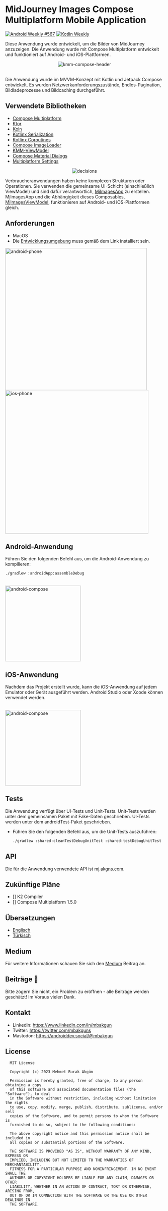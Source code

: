 # MidJourney Images Compose Multiplatform Mobile Application
[![Android Weekly #567](https://androidweekly.net/issues/issue-567/badge)](https://androidweekly.net/issues/issue-567)
<a href="https://mailchi.mp/kotlinweekly/kotlin-weekly-352"><img alt="Kotlin Weekly" src="image-assets/kotlin-weekly.svg"/></a>

Diese Anwendung wurde entwickelt, um die Bilder von MidJourney anzuzeigen. Die Anwendung wurde mit Compose Multiplatform entwickelt und funktioniert auf Android- und iOS-Plattformen.

<p align="center"><img src="image-assets/1.gif" alt="kmm-compose-header" /><br><br></p>
Die Anwendung wurde im MVVM-Konzept mit Kotlin und Jetpack Compose entwickelt. Es wurden Netzwerkanforderungszustände, Endlos-Pagination, Bildladeprozesse und Bildcaching durchgeführt.

## Verwendete Bibliotheken

- [Compose Multiplatform](https://www.jetbrains.com/lp/compose-multiplatform/)
- [Ktor](https://ktor.io/)
- [Koin](https://insert-koin.io/)
- [Kotlinx Serialization](https://kotlinlang.org/docs/serialization.html)
- [Kotlinx Coroutines](https://kotlinlang.org/docs/coroutines-overview.html)
- [Compose ImageLoader](https://github.com/qdsfdhvh/compose-imageloader)
- [KMM-ViewModel](https://github.com/rickclephas/KMM-ViewModel)
- [Compose Material Dialogs](https://github.com/vanpra/compose-material-dialogs)
- [Multiplatform Settings](https://github.com/russhwolf/multiplatform-settings)

<div style="text-align: center;"><img src="image-assets/venn.png" alt="decisions"></div>

Verbraucheranwendungen haben keine komplexen Strukturen oder Operationen. Sie verwenden die gemeinsame UI-Schicht (einschließlich ViewModel) und sind dafür verantwortlich, [MjImagesApp](https://github.com/mbakgun/midjourney-images-compose-multiplatform/blob/e640ac5893478fa0b0b3ed6e71f2b3b66765ce0d/shared/src/commonMain/kotlin/ui/MjImagesApp.kt#L38-L38) zu erstellen. MjImagesApp und die Abhängigkeit dieses Composables, [MjImagesViewModel](https://github.com/mbakgun/midjourney-images-compose-multiplatform/blob/e640ac5893478fa0b0b3ed6e71f2b3b66765ce0d/shared/src/commonMain/kotlin/ui/MjImagesViewModel.kt#L15-L15), funktionieren auf Android- und iOS-Plattformen gleich.

## Anforderungen

- MacOS
- Die [Entwicklungsumgebung](https://github.com/JetBrains/compose-multiplatform-ios-android-template#set-up-the-environment) muss gemäß dem Link installiert sein.

<img src="image-assets/androidss.png" alt="android-phone" height="450" /> <img src="image-assets/iosss.png" alt="ios-phone"  height="455" />


## Android-Anwendung

Führen Sie den folgenden Befehl aus, um die Android-Anwendung zu kompilieren:

```bash
./gradlew :androidApp:assembleDebug
```

<br><img src="image-assets/android.gif" width="240" alt="android-compose"/>

## iOS-Anwendung

Nachdem das Projekt erstellt wurde, kann die iOS-Anwendung auf jedem Emulator oder Gerät ausgeführt werden. Android Studio oder Xcode können verwendet werden.

<br><img src="image-assets/ios.gif" width="240" alt="android-compose"/>

## Tests

Die Anwendung verfügt über UI-Tests und Unit-Tests. Unit-Tests werden unter dem gemeinsamen Paket mit Fake-Daten geschrieben. UI-Tests werden unter dem androidTest-Paket geschrieben.

* Führen Sie den folgenden Befehl aus, um die Unit-Tests auszuführen:

    ```bash
    ./gradlew :shared:cleanTestDebugUnitTest :shared:testDebugUnitTest
    ```

## API

Die für die Anwendung verwendete API ist [mj.akgns.com](https://mj.akgns.com/).

## Zukünftige Pläne

- [] K2 Compiler
- [] Compose Multiplatform 1.5.0

## Übersetzungen
- [Englisch](/README.md)
- [Türkisch](/README-tr.md)

## Medium

Für weitere Informationen schauen Sie sich den [Medium](https://mbakgun.medium.com/mj-compose-multiplatform-e6f737b3cd18) Beitrag an.

## Beiträge 👏

Bitte zögern Sie nicht, ein Problem zu eröffnen - alle Beiträge werden geschätzt! Im Voraus vielen Dank.

## Kontakt

* Linkedin: https://www.linkedin.com/in/mbakgun
* Twitter: https://twitter.com/mbakguns
* Mastodon: https://androiddev.social/@mbakgun

License
-----------------

      MIT License

      Copyright (c) 2023 Mehmet Burak Akgün 
      
      Permission is hereby granted, free of charge, to any person obtaining a copy
      of this software and associated documentation files (the "Software"), to deal
      in the Software without restriction, including without limitation the rights
      to use, copy, modify, merge, publish, distribute, sublicense, and/or sell
      copies of the Software, and to permit persons to whom the Software is
      furnished to do so, subject to the following conditions:
      
      The above copyright notice and this permission notice shall be included in
      all copies or substantial portions of the Software.
      
      THE SOFTWARE IS PROVIDED "AS IS", WITHOUT WARRANTY OF ANY KIND, EXPRESS OR
      IMPLIED, INCLUDING BUT NOT LIMITED TO THE WARRANTIES OF MERCHANTABILITY,
      FITNESS FOR A PARTICULAR PURPOSE AND NONINFRINGEMENT. IN NO EVENT SHALL THE
      AUTHORS OR COPYRIGHT HOLDERS BE LIABLE FOR ANY CLAIM, DAMAGES OR OTHER
      LIABILITY, WHETHER IN AN ACTION OF CONTRACT, TORT OR OTHERWISE, ARISING FROM,
      OUT OF OR IN CONNECTION WITH THE SOFTWARE OR THE USE OR OTHER DEALINGS IN
      THE SOFTWARE.